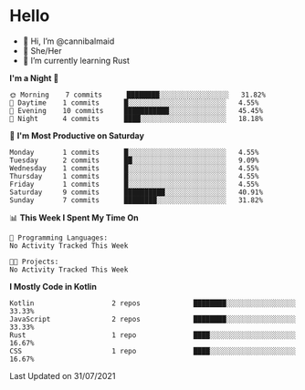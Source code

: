 # Hello
- 👋 Hi, I’m @cannibalmaid
- 👀 She/Her
- 🌱 I’m currently learning Rust

<!--START_SECTION:waka-->
**I'm a Night 🦉** 

```text
🌞 Morning    7 commits      ████████░░░░░░░░░░░░░░░░░   31.82% 
🌆 Daytime    1 commits      █░░░░░░░░░░░░░░░░░░░░░░░░   4.55% 
🌃 Evening    10 commits     ███████████░░░░░░░░░░░░░░   45.45% 
🌙 Night      4 commits      ████░░░░░░░░░░░░░░░░░░░░░   18.18%

```
📅 **I'm Most Productive on Saturday** 

```text
Monday       1 commits      █░░░░░░░░░░░░░░░░░░░░░░░░   4.55% 
Tuesday      2 commits      ██░░░░░░░░░░░░░░░░░░░░░░░   9.09% 
Wednesday    1 commits      █░░░░░░░░░░░░░░░░░░░░░░░░   4.55% 
Thursday     1 commits      █░░░░░░░░░░░░░░░░░░░░░░░░   4.55% 
Friday       1 commits      █░░░░░░░░░░░░░░░░░░░░░░░░   4.55% 
Saturday     9 commits      ██████████░░░░░░░░░░░░░░░   40.91% 
Sunday       7 commits      ████████░░░░░░░░░░░░░░░░░   31.82%

```


📊 **This Week I Spent My Time On** 

```text
💬 Programming Languages: 
No Activity Tracked This Week

🐱‍💻 Projects: 
No Activity Tracked This Week

```

**I Mostly Code in Kotlin** 

```text
Kotlin                   2 repos             ████████░░░░░░░░░░░░░░░░░   33.33% 
JavaScript               2 repos             ████████░░░░░░░░░░░░░░░░░   33.33% 
Rust                     1 repo              ████░░░░░░░░░░░░░░░░░░░░░   16.67% 
CSS                      1 repo              ████░░░░░░░░░░░░░░░░░░░░░   16.67%

```



 Last Updated on 31/07/2021
<!--END_SECTION:waka-->
